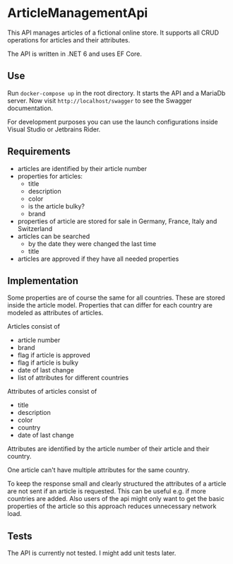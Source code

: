 # ArticleManagementApi

This API manages articles of a fictional online store. It supports all CRUD operations for articles and their attributes.

The API is written in .NET 6 and uses EF Core. 

## Use

Run `docker-compose up` in the root directory. It starts the API and a MariaDb server. Now visit `http://localhost/swagger` to see the Swagger documentation.

For development purposes you can use the launch configurations inside Visual Studio or Jetbrains Rider.

## Requirements

* articles are identified by their article number
* properties for articles:
  * title
  * description
  * color
  * is the article bulky?
  * brand
* properties of article are stored for sale in Germany, France, Italy and Switzerland
* articles can be searched 
  * by the date they were changed the last time
  * title
* articles are approved if they have all needed properties

## Implementation

Some properties are of course the same for all countries. These are stored inside the article model. 
Properties that can differ for each country are modeled as attributes of articles.

Articles consist of 
* article number
* brand
* flag if article is approved
* flag if article is bulky
* date of last change
* list of attributes for different countries

Attributes of articles consist of 
* title
* description
* color
* country
* date of last change

Attributes are identified by the article number of their article and their country.

One article can't have multiple attributes for the same country.

To keep the response small and clearly structured the attributes of a article are not sent if an article is requested. This can be useful e.g. if more countries are added. 
Also users of the api might only want to get the basic properties of the article so this approach reduces unnecessary network load.

## Tests

The API is currently not tested. I might add unit tests later.
